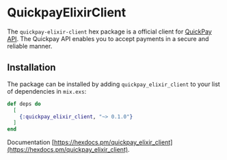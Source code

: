 # QuickpayElixirClient


The `quickpay-elixir-client` hex package is a official client for [QuickPay API](https://learn.quickpay.net/tech-talk/api). The Quickpay API enables you to accept payments in a secure and reliable manner.

## Installation

The package can be installed
by adding `quickpay_elixir_client` to your list of dependencies in `mix.exs`:

```elixir
def deps do
  [
    {:quickpay_elixir_client, "~> 0.1.0"}
  ]
end
```

Documentation [https://hexdocs.pm/quickpay_elixir_client](https://hexdocs.pm/quickpay_elixir_client).

